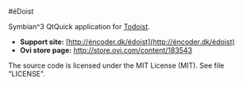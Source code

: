 #éDoist

Symbian^3 QtQuick application for [Todoist](http://todoist.com).

* **Support site:** [http://éncoder.dk/édoist](http://éncoder.dk/édoist)
* **Ovi store page:** http://store.ovi.com/content/183543

The source code is licensed under the MIT License (MIT). See file "LICENSE".
